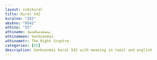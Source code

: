 ```yaml
---
layout: indikural
title: Kural 542
kuralno: "542"
abskno: "0542"
athino: "55"
athiname: செங்கோன்மை
athinameen: Senkoanmai
athinametr: The Right Sceptre
categories: [55]
description: Senkoanmai kural 542 with meaning in tamil and english 
---
```


